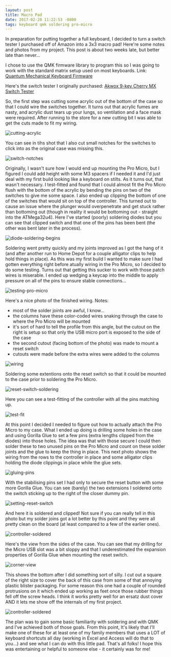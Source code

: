 ```yaml
---
layout: post
title: Macro Pad
date: 2017-02-20 11:22:53 -0800
tags: keyboard qmk soldering pro-micro
---
```

In preparation for putting together a full keyboard, I decided to turn a switch tester I purchased off of Amazon into a 3x3 macro pad! Here're some notes and photos from my project. This post is about two weeks late, but better late than never...

I chose to use the QMK firmware library to program this so I was going to work with the standard matrix setup used on most keyboards. Link: [Quantum Mechanical Keyboard Firmware](https://github.com/qmk/qmk_firmware)

Here's the switch tester I originally purchased: [Akwox 9-key Cherry MX Switch Tester](https://www.amazon.com/gp/product/B01GZHU1EG)

So, the first step was cutting some acrylic out of the bottom of the case so that I could wire the switches together. It turns out that acrylic fumes are nasty, and acrylic dust tears up your lungs, so ventilation and a face mask were required. After running to the store for a new cutting bit I was able to get the cuts made to fit my wiring.

![cutting-acrylic](/assets/images/macro-pad/01.jpg)

You can see in tihs shot that I also cut small notches for the switches to click into as the original case was missing this.

![switch-notches](/assets/images/macro-pad/02.jpg)

Originally, I wasn't sure how I would end up mounting the Pro Micro, but I figured I could add height with some M3 spacers if I needed it and I'd just deal with my first build looking like a keyboard on stilts. As it turns out, that wasn't necessary. I test-fitted and found that I could almost fit the Pro Micro flush with the bottom of the acrylic by bending the pins on two of the switches to give me some space. I also ended up clipping the bottom of one of the switches that would sit on top of the controller. This turned out to cause an issue where the plunger would overpenetrate and get stuck rather than bottoming out (though in reality it would be bottoming out - straight into the ATMega32u4). Here I've started (poorly) soldering diodes but you can see that clipped switch and that one of the pins has been bent (the other was bent later in the process).

![diode-soldering-begins](/assets/images/macro-pad/03.jpg)

Soldering went pretty quickly and my joints improved as I got the hang of it (and after another run to Home Depot for a couple alligator clips to help hold things in place). As this was my first build I wanted to make sure I had gotten everything right before atually wiring in the Pro Micro, so I decided to do some testing. Turns out that getting this sucker to work with those patch wires is miserable. I ended up wedging a keycap into the middle to apply pressure on all of the pins to ensure stable connections...

![testing-pro-micro](/assets/images/macro-pad/04.jpg)

Here's a nice photo of the finished wiring. Notes:
- most of the solder joints are awful, I know...
- the columns have these color-coded wires snaking through the case to where the Pro Micro will be mounted
- it's sort of hard to tell the profile from this angle, but the cutout on the right is setup so that only the USB micro port is exposed to the side of the case
- the second cutout (facing bottom of the photo) was made to mount a reset switch
- cutouts were made before the extra wires were added to the columns

![wiring](/assets/images/macro-pad/05.jpg)

Soldering some extentions onto the reset switch so that it could be mounted to the case prior to soldering the Pro Micro.

![reset-switch-soldering](/assets/images/macro-pad/06.jpg)

Here you can see a test-fitting of the controller with all the pins matching up.

![test-fit](/assets/images/macro-pad/07.jpg)

At this point I decided I needed to figure out how to actually attach the Pro Micro to my case. What I ended up doing is drilling some holes in the case and using Gorilla Glue to set a few pins (extra lengths clipped from the diodes) into those holes. The idea was that with those secure I could then solder these to two unused pins on the Pro Micro and count on these solder joints and the glue to keep the thing in place. This next photo shows the wiring from the rows to the controller in place and some alligator clips holding the diode clippings in place while the glue sets.

![gluing-pins](/assets/images/macro-pad/08.jpg)

With the stabilising pins set I had only to secure the reset button with some more Gorilla Glue. You can see (barely) the two extensions I soldered onto the switch sticking up to the right of the closer dummy pin.

![setting-reset-switch](/assets/images/macro-pad/09.jpg)

And here it is soldered and clipped! Not sure if you can really tell in this photo but my solder joins got a lot better by this point and they were all pretty clean on the board (at least compared to a few of the earlier ones).

![controller-soldered](/assets/images/macro-pad/10.jpg)

Here's the view from the sides of the case. You can see that my drilling for the Micro USB slot was a bit sloppy and that I underestimated the expansion properties of Gorilla Glue when mounting the reset switch.

![corner-view](/assets/images/macro-pad/14.jpg)

This shows the bottom after I did something sort of silly. I cut out a square of the right size to cover the back of this case from some of that annoying plastic blister packaging. For some reason this one had a couple of rounded protrusions on it which ended up working as feet once those rubber things fell off the screw heads. I think it works pretty well for an ersatz dust cover AND it lets me show off the internals of my first project.

![controller-soldered](/assets/images/macro-pad/15.jpg)

The plan was to gain some basic familiarity with soldering and with QMK and I've achieved both of those goals. From this point, It's likely that I'll make one of these for at least one of my family members that uses a LOT of keyboard shortcuts all day (working in Excel and Access will do that to you...) and see what I can do with this little pad. That's all folks! I hope this was entertaining or helpful to someone else - it certainly was for me!
